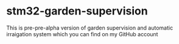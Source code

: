 # stm32-garden-supervision

This is pre-pre-alpha version of garden supervision and automatic irraigation system which you can find on my GitHub account
